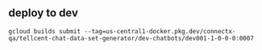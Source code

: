 ## deploy to dev
```
gcloud builds submit --tag=us-central1-docker.pkg.dev/connectx-qa/tellcent-chat-data-set-generator/dev-chatbots/dev001-1-0-0-0:0007
```